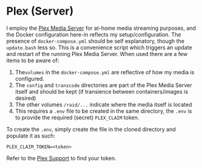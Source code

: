 # Plex (Server)

I employ the [Plex Media Server](https://www.plex.tv/) for at-home media streaming purposes, and the Docker configuration here-in reflects my setup/configuration. The presence of `docker-compose.yml` should be self explanatory, though the `update.bash` less so. This is a convenience script which triggers an update and restart of the running Plex Media Server. When used there are a few items to be aware of:

1. The`volumes` in the `docker-compose.yml` are reflective of how my media is configured.
2. The `config` and `transcode` directories are part of the Plex Media Server itself and should be kept (if transience between containers/images is desired)
3. The other volumes `/raid/...` indicate where the media itself is located
4. This requires a `.env` file to be created in the same directory, the `.env` is to provide the required (secret) `PLEX_CLAIM` token.

To create the `.env`, simply create the file in the cloned directory and populate it as such:

```
PLEX_CLAIM_TOKEN=<token>
```

Refer to the [Plex Support](https://support.plex.tv/articles/204059436-finding-an-authentication-token-x-plex-token/) to find your token.

